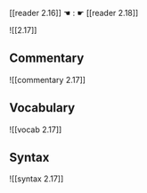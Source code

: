 [[reader 2.16]] ☚ : ☛ [[reader 2.18]]

![[2.17]]

## Commentary

![[commentary 2.17]]

## Vocabulary

![[vocab 2.17]]

## Syntax

![[syntax 2.17]]

